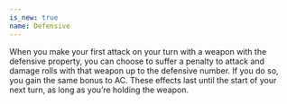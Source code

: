 ```yaml
---
is_new: true
name: Defensive
---
```

When you make your first attack on your turn with a weapon with the defensive property, you can choose to suffer a penalty to attack and damage rolls with that weapon up to the defensive number. If you do so, you gain the same bonus to AC. These effects last until the start of your next turn, as long as you’re holding the weapon. 